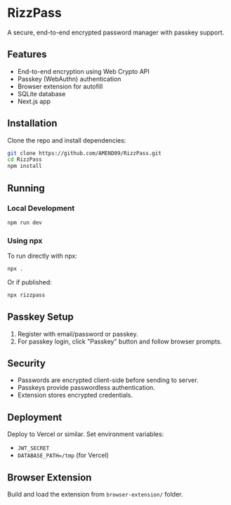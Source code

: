 # RizzPass

A secure, end-to-end encrypted password manager with passkey support.

## Features

- End-to-end encryption using Web Crypto API
- Passkey (WebAuthn) authentication
- Browser extension for autofill
- SQLite database
- Next.js app

## Installation

Clone the repo and install dependencies:

```bash
git clone https://github.com/AMEND09/RizzPass.git
cd RizzPass
npm install
```

## Running

### Local Development

```bash
npm run dev
```

### Using npx

To run directly with npx:

```bash
npx .
```

Or if published:

```bash
npx rizzpass
```

## Passkey Setup

1. Register with email/password or passkey.
2. For passkey login, click "Passkey" button and follow browser prompts.

## Security

- Passwords are encrypted client-side before sending to server.
- Passkeys provide passwordless authentication.
- Extension stores encrypted credentials.

## Deployment

Deploy to Vercel or similar. Set environment variables:
- `JWT_SECRET`
- `DATABASE_PATH=/tmp` (for Vercel)

## Browser Extension

Build and load the extension from `browser-extension/` folder.
